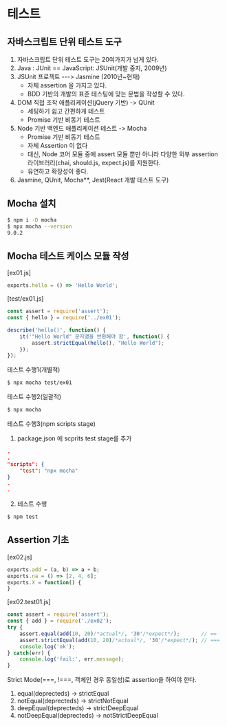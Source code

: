 # 테스트

## 자바스크립트 단위 테스트 도구
1.  자바스크립트 단위 테스트 도구는 20여가지가 넘게 있다.
2.  Java : JUnit == JavaScript: JSUnit(개발 중지, 2009년)
3.  JSUnit 프로젝트 ---> Jasmine (2010년~현재)
    - 자체 assertion 을 가지고 있다.
    - BDD 기반의 개발의 표준 테스팅에 맞는 문법을 작성할 수 있다.
4.  DOM 직접 조작 애플리케이션(jQuery 기반) -> QUnit
    - 세팅하기 쉽고 간편하게 테스트
    - Promise 기반 비동기 테스트
5.  Node 기반 백엔드 애플리케이션 테스트 -> Mocha
    - Promise 기반 비동기 테스트
    - 자체 Assertion 이 없다
    - 대신, Node 코어 모듈 중에 assert 모듈 뿐만 아니라
      다양한 외부 assertion 라이브러리(chai, should.js, expect.js)를 지원한다. 
    - 유연하고 확장성이 좋다.
6.  Jasmine, QUnit, Mocha**, Jest(React 개발 테스트 도구)

## Mocha 설치
```bash
$ npm i -D mocha
$ npx mocha --version
9.0.2
```

## Mocha 테스트 케이스 모듈 작성
[ex01.js]
```javascript
exports.hello = () => 'Hello World';
```

[test/ex01.js]
```javascript
const assert = require('assert');
const { hello } = require('../ex01');

describe('hello()', function() {
    it('"Hello World" 문자열을 반환해야 함', function() {
        assert.strictEqual(hello(), "Hello World");
    });
}); 
```

테스트 수행1(개별적)
```bash
$ npx mocha test/ex01
```

테스트 수행2(일괄적)
```bash
$ npx mocha
```

테스트 수행3(npm scripts stage)
1.  package.json 에 scprits test stage를 추가
```json
.
.
"scripts": {
    "test": "npx mocha"
}
.
.  
```

2. 테스트 수행
```bash
$ npm test
```

## Assertion 기초
[ex02.js]
```javascript
exports.add = (a, b) => a + b;
exports.na = () => [2, 4, 6];
exports.X = function() {
}
```

[ex02.test01.js]
```javascript
const assert = require('assert');
const { add } = require('./ex02');
try {
    assert.equal(add(10, 20)/*actual*/, '30'/*expect*/);       // ==
    assert.strictEqual(add(10, 20)/*actual*/, '30'/*expect*/); // ===
    console.log('ok');
} catch(err) {
    console.log('fail:', err.message);
}
```
Strict Mode(===, !===, 객체인 경우 동일성)로 assertion을 하여야 한다.
1.  equal(deprecteds) -> strictEqual
2.  notEqual(deprecteds) -> strictNotEqual
3.  deepEqual(deprecteds) -> strictDeepEqual
4.  notDeepEqual(deprecteds) -> notStrictDeepEqual





